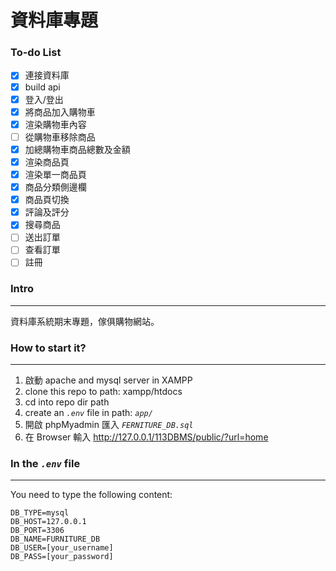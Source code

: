 # 資料庫專題

### To-do List
- [x] 連接資料庫
- [x] build api
- [x] 登入/登出
- [x] 將商品加入購物車
- [x] 渲染購物車內容
- [ ] 從購物車移除商品
- [x] 加總購物車商品總數及金額
- [x] 渲染商品頁
- [x] 渲染單一商品頁
- [x] 商品分類側邊欄
- [x] 商品頁切換
- [x] 評論及評分
- [x] 搜尋商品
- [ ] 送出訂單
- [ ] 查看訂單
- [ ] 註冊

### Intro
---
資料庫系統期末專題，傢俱購物網站。

### How to start it?
---
1. 啟動 apache and mysql server in XAMPP
2. clone this repo to path: xampp/htdocs
3. cd into repo dir path
4. create an *```.env```* file in path: *```app/```*
5. 開啟 phpMyadmin 匯入 *```FERNITURE_DB.sql```*
7. 在 Browser 輸入 http://127.0.0.1/113DBMS/public/?url=home

### In the *```.env```* file
---
You need to type the following content:

```
DB_TYPE=mysql
DB_HOST=127.0.0.1
DB_PORT=3306
DB_NAME=FURNITURE_DB
DB_USER=[your_username]
DB_PASS=[your_password]
```


